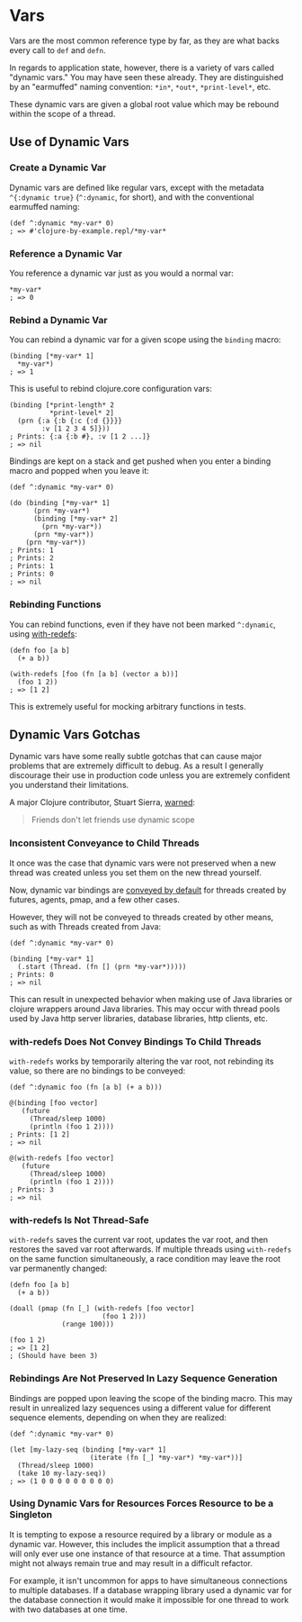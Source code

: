 # Vars

Vars are the most common reference type by far, as they are what backs every call to `def` and `defn`.

In regards to application state, however, there is a variety of vars called "dynamic vars."
You may have seen these already. They are distinguished by an "earmuffed" naming convention: `*in*`, `*out*`, `*print-level*`, etc.

These dynamic vars are given a global root value which may be rebound within the scope of a thread.

## Use of Dynamic Vars

### Create a Dynamic Var

Dynamic vars are defined like regular vars, except with the metadata `^{:dynamic true}` (`^:dynamic`, for short), and with the conventional earmuffed naming:
```
(def ^:dynamic *my-var* 0)
; => #'clojure-by-example.repl/*my-var*
```

### Reference a Dynamic Var

You reference a dynamic var just as you would a normal var:
```
*my-var*
; => 0
```

### Rebind a Dynamic Var

You can rebind a dynamic var for a given scope using the `binding` macro:
```
(binding [*my-var* 1]
  *my-var*)
; => 1
```

This is useful to rebind clojure.core configuration vars:
```
(binding [*print-length* 2
          *print-level* 2]
  (prn {:a {:b {:c {:d {}}}}
        :v [1 2 3 4 5]}))
; Prints: {:a {:b #}, :v [1 2 ...]}
; => nil
```

Bindings are kept on a stack and get pushed when you enter a binding macro and popped when you leave it:
```
(def ^:dynamic *my-var* 0)

(do (binding [*my-var* 1]
      (prn *my-var*)
      (binding [*my-var* 2]
        (prn *my-var*))
      (prn *my-var*))
    (prn *my-var*))
; Prints: 1
; Prints: 2
; Prints: 1
; Prints: 0
; => nil
```

### Rebinding Functions

You can rebind functions, even if they have not been marked `^:dynamic`, using [with-redefs](https://clojuredocs.org/clojure.core/with-redefs):
```
(defn foo [a b]
  (+ a b))

(with-redefs [foo (fn [a b] (vector a b))]
  (foo 1 2))
; => [1 2]
```

This is extremely useful for mocking arbitrary functions in tests.

## Dynamic Vars Gotchas

Dynamic vars have some really subtle gotchas that can cause major problems that are extremely difficult to debug.
As a result I generally discourage their use in production code unless you are extremely confident you understand their limitations.

A major Clojure contributor, Stuart Sierra, [warned](https://stuartsierra.com/2013/03/29/perils-of-dynamic-scope):

> Friends don't let friends use dynamic scope

### Inconsistent Conveyance to Child Threads

It once was the case that dynamic vars were not preserved when a new thread was created unless you set them on the new thread yourself.

Now, dynamic var bindings are [conveyed by default](https://clojure.org/reference/vars#conveyance) for threads created by futures, agents, pmap, and a few other cases.

However, they will not be conveyed to threads created by other means, such as with Threads created from Java:
```
(def ^:dynamic *my-var* 0)

(binding [*my-var* 1]
  (.start (Thread. (fn [] (prn *my-var*)))))
; Prints: 0
; => nil
```

This can result in unexpected behavior when making use of Java libraries or clojure wrappers around Java libraries.
This may occur with thread pools used by Java http server libraries, database libraries, http clients, etc.

### with-redefs Does Not Convey Bindings To Child Threads

`with-redefs` works by temporarily altering the var root, not rebinding its value, so there are no bindings to be conveyed:
```
(def ^:dynamic foo (fn [a b] (+ a b)))

@(binding [foo vector]
   (future
     (Thread/sleep 1000)
     (println (foo 1 2))))
; Prints: [1 2]
; => nil

@(with-redefs [foo vector]
   (future
     (Thread/sleep 1000)
     (println (foo 1 2))))
; Prints: 3
; => nil
```

### with-redefs Is Not Thread-Safe

`with-redefs` saves the current var root, updates the var root, and then restores the saved var root afterwards.
If multiple threads using `with-redefs` on the same function simultaneously, a race condition may leave the root var permanently changed:
```
(defn foo [a b]
  (+ a b))

(doall (pmap (fn [_] (with-redefs [foo vector]
                       (foo 1 2)))
             (range 100)))

(foo 1 2)
; => [1 2]
; (Should have been 3)
```

### Rebindings Are Not Preserved In Lazy Sequence Generation

Bindings are popped upon leaving the scope of the binding macro.
This may result in unrealized lazy sequences using a different value for different sequence elements, depending on when they are realized:
```
(def ^:dynamic *my-var* 0)

(let [my-lazy-seq (binding [*my-var* 1]
                    (iterate (fn [_] *my-var*) *my-var*))]
  (Thread/sleep 1000)
  (take 10 my-lazy-seq))
; => (1 0 0 0 0 0 0 0 0 0)
```

### Using Dynamic Vars for Resources Forces Resource to be a Singleton

It is tempting to expose a resource required by a library or module as a dynamic var.
However, this includes the implicit assumption that a thread will only ever use one instance of that resource at a time.
That assumption might not always remain true and may result in a difficult refactor.

For example, it isn't uncommon for apps to have simultaneous connections to multiple databases.
If a database wrapping library used a dynamic var for the database connection it would make it impossible for one thread to work with two databases at one time.
